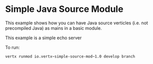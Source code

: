# Simple Java Source Module

This example shows how you can have Java source verticles (i.e. not precompiled Java) as mains in
a basic module.

This example is a simple echo server

To run:

    vertx runmod io.vertx~simple-source-mod~1.0 develop branch